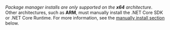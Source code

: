 
_Package manager installs are only supported on the **x64** architecture_. Other architectures, such as **ARM**, must manually install the .NET Core SDK or .NET Core Runtime. For more information, see the [manually install section](#manual-install) below.
